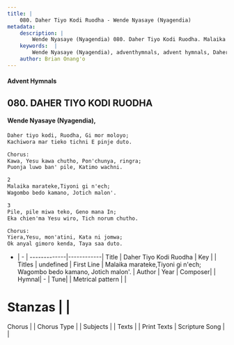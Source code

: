 ```yaml
---
title: |
    080. Daher Tiyo Kodi Ruodha - Wende Nyasaye (Nyagendia)
metadata:
    description: |
        Wende Nyasaye (Nyagendia) 080. Daher Tiyo Kodi Ruodha. Malaika marateke,Tiyoni gi n'ech; Wagombo bedo kamano, Jotich malon'.  
    keywords:  |
        Wende Nyasaye (Nyagendia), adventhymnals, advent hymnals, Daher Tiyo Kodi Ruodha, Malaika marateke,Tiyoni gi n'ech; Wagombo bedo kamano, Jotich malon'.. 
    author: Brian Onang'o
---
```


#### Advent Hymnals
## 080. DAHER TIYO KODI RUODHA
####  Wende Nyasaye (Nyagendia),

```txt
Daher tiyo kodi, Ruodha, Gi mor moloyo;
Kachiwora mar tieko tichni E pinje duto.

Chorus:
Kawa, Yesu kawa chutho, Pon'chunya, ringra;
Puonja luwo ban' pile, Katimo wachni.

2
Malaika marateke,Tiyoni gi n'ech;
Wagombo bedo kamano, Jotich malon'.

3
Pile, pile miwa teko, Geno mana In;
Eka chien'ma Yesu wiro, Tich norum chutho.

Chorus:
Yiera,Yesu, mon'atini, Kata ni jomwa;
Ok anyal gimoro kenda, Taya saa duto.


```

- |   -  |
-------------|------------|
Title | Daher Tiyo Kodi Ruodha |
Key |  |
Titles | undefined |
First Line | Malaika marateke,Tiyoni gi n'ech; Wagombo bedo kamano, Jotich malon'. |
Author | 
Year | 
Composer| |
Hymnal|  - |
Tune|  |
Metrical pattern | |
# Stanzas |  |
Chorus |  |
Chorus Type |  |
Subjects | |
Texts |  |
Print Texts | 
Scripture Song |  |
    

